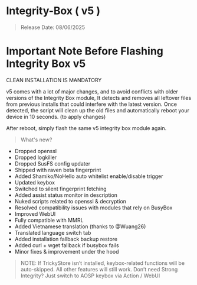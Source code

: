 # Integrity-Box ( v5 )
> Release Date: 08/06/2025

# Important Note Before Flashing Integrity Box v5
CLEAN INSTALLATION IS MANDATORY

v5 comes with a lot of major changes, and to avoid conflicts with older versions of the Integrity Box module, It detects and removes all leftover files from previous installs that could interfere with the latest version.
Once detected, the script will clean up the old files and automatically reboot your device in 10 seconds. (to apply changes)

After reboot, simply flash the same v5 integrity box module again.

> What's new?
- Dropped openssl
- Dropped logkiller
- Dropped SusFS config updater
- Shipped with raven beta fingerprint
- Added Shamiko/NoHello auto whitelist enable/disable trigger
- Updated keybox
- Switched to silent fingerprint fetching
- Added assist status monitor in description
- Nuked scripts related to openssl & decryption
- Resolved compatibility issues with modules that rely on BusyBox
- Improved WebUI
- Fully compatible with MMRL
- Added Vietnamese translation (thanks to @Wuang26)
- Translated language switch tab
- Added installation fallback backup restore 
- Added curl + wget fallback if busybox fails
- Minor fixes & improvement under the hood

> NOTE:
If TrickyStore isn’t installed, keybox-related functions will be auto-skipped. All other features will still work.
Don’t need Strong Integrity? Just switch to AOSP keybox via Action / WebUI
